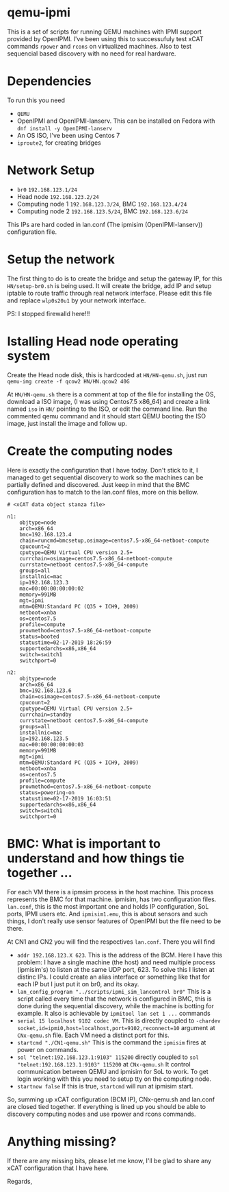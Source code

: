 # qemu-ipmi

This is a set of scripts for running QEMU machines with IPMI support provided by OpenIPMI. I've been using this to successufuly
test xCAT commands `rpower` and `rcons` on virtualized machines. Also to test sequencial based discovery with no need for real hardware.

# Dependencies

To run this you need

* `QEMU`
* OpenIPMI and OpenIPMI-lanserv. This can be installed on Fedora with `dnf install -y OpenIPMI-lanserv`
* An OS ISO, I've been using Centos 7
* `iproute2`, for creating bridges

# Network Setup

* `br0` `192.168.123.1/24`
* Head node `192.168.123.2/24`
* Computing node 1 `192.168.123.3/24`, BMC `192.168.123.4/24`
* Computing node 2 `192.168.123.5/24`, BMC `192.168.123.6/24`

This IPs are hard coded in lan.conf (The ipmisim (OpenIPMI-lanserv)) configuration file.

# Setup the network

The first thing to do is to create the bridge and setup the gateway IP, for this `HN/setup-br0.sh` is being used.
It will create the bridge, add IP and setup iptable to route traffic through real network interface. Please edit
this file and replace `wlp0s20u1` by your network interface.

PS: I stopped firewalld here!!!

# Istalling Head node operating system

Create the Head node disk, this is hardcoded at `HN/HN-qemu.sh`, just run `qemu-img create -f qcow2 HN/HN.qcow2 40G`

At `HN/HN-qemu.sh` there is a comment at top of the file for installing the OS, download a ISO image, (I was using Centos7.5 x86_64)
and create a link named `iso` in `HN/` pointing to the ISO, or edit the command line.
Run the commented qemu command and it should start QEMU booting the ISO image, just install the image and follow up.

# Create the computing nodes

Here is exactly the configuration that I have today. Don't stick to it, I managed to get sequential discovery to work so the machines
can be partially defined and discovered. Just keep in mind that the BMC configuration has to match to the lan.conf files, more on
this bellow.

```
# <xCAT data object stanza file>

n1:
    objtype=node
    arch=x86_64
    bmc=192.168.123.4
    chain=runcmd=bmcsetup,osimage=centos7.5-x86_64-netboot-compute
    cpucount=2
    cputype=QEMU Virtual CPU version 2.5+
    currchain=osimage=centos7.5-x86_64-netboot-compute
    currstate=netboot centos7.5-x86_64-compute
    groups=all
    installnic=mac
    ip=192.168.123.3
    mac=00:00:00:00:00:02
    memory=991MB
    mgt=ipmi
    mtm=QEMU:Standard PC (Q35 + ICH9, 2009)
    netboot=xnba
    os=centos7.5
    profile=compute
    provmethod=centos7.5-x86_64-netboot-compute
    status=booted
    statustime=02-17-2019 18:26:59
    supportedarchs=x86,x86_64
    switch=switch1
    switchport=0

n2:
    objtype=node
    arch=x86_64
    bmc=192.168.123.6
    chain=osimage=centos7.5-x86_64-netboot-compute
    cpucount=2
    cputype=QEMU Virtual CPU version 2.5+
    currchain=standby
    currstate=netboot centos7.5-x86_64-compute
    groups=all
    installnic=mac
    ip=192.168.123.5
    mac=00:00:00:00:00:03
    memory=991MB
    mgt=ipmi
    mtm=QEMU:Standard PC (Q35 + ICH9, 2009)
    netboot=xnba
    os=centos7.5
    profile=compute
    provmethod=centos7.5-x86_64-netboot-compute
    status=powering-on
    statustime=02-17-2019 16:03:51
    supportedarchs=x86,x86_64
    switch=switch1
    switchport=0
```

# BMC: What is important to understand and how things tie together ...

For each VM there is a ipmsim process in the host machine. This process represents
the BMC for that machine. ipmisim, has two configuration files. `lan.conf`, this
is the most important one and holds IP configuration, SoL ports, IPMI users etc. And
`ipmisim1.emu`, this is about sensors and such things, I don't really use sensor features
of OpenIPMI but the file need to be there.

At CN1 and CN2 you will find the respectives `lan.conf`. There you will find

* `addr 192.168.123.X 623`. This is the address of the BCM. Here I have this problem: I have
a single machine (the host) and need multiple process (ipmisim's) to listen at the same UDP port, 623. To
solve this I listen at distinc IPs. I could create an alias interface or something like that for each
IP but I just put it on br0, and its okay.
* `lan_config_program "../scripts/ipmi_sim_lancontrol br0"` This is a script called every time that the
network is configured in BMC, this is done during the sequential discovery, while the machine is botting
for example. It also is achievable by `ipmitool lan set 1 ...` commands
* `serial 15 localhost 9102 codec VM`. This is directly coupled to `-chardev socket,id=ipmi0,host=localhost,port=9102,reconnect=10` argument at `CNx-qemu.sh` file.
Each VM need a distinct port for this.
* `startcmd "./CN1-qemu.sh"` This is the command the `ipmisim` fires at power on commands.
* `sol "telnet:192.168.123.1:9103" 115200` directly coupled to `sol "telnet:192.168.123.1:9103" 115200` at `CNx-qemu.sh` It control communication
between QEMU and ipmisim for SoL to work. To get login working with this you need to setup tty on the computing node.
* `startnow false` If this is true, `startcmd` will run at ipmisim start.

So, summing up xCAT configuration (BCM IP), CNx-qemu.sh and lan.conf are closed tied together. If everything is lined up
you should be able to discovery computing nodes and use rpower and rcons commands.

# Anything missing?
If there are any missing bits, please let me know, I'll be glad to share any xCAT configuration that I have here. 

Regards,

